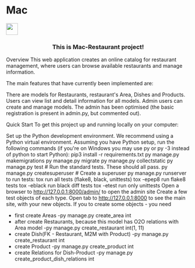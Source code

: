# Mac

<img src="https://github.com/blackcater/blackcater/raw/main/images/Hi.gif" height="32"/></h1>
<h3 align="center">This is Mac-Restaurant project!</h3>
Overview
This web application creates an online catalog for restaurant management, where users can browse available restaurants and manage information.

The main features that have currently been implemented are:

There are models for Restaurants, restaurant's Area, Dishes and Products.
Users can view list and detail information for all models.
Admin users can create and manage models. The admin has been optimised (the basic registration is present in admin.py, but commented out).

Quick Start
To get this project up and running locally on your computer:

Set up the Python development environment. We recommend using a Python virtual environment.
Assuming you have Python setup, run the following commands (if you're on Windows you may use py or py -3 instead of python to start Python):
pip3 install -r requirements.txt
py manage.py makemigrations
py manage.py migrate
py manage.py collectstatic
py manage.py test # Run the standard tests. These should all pass.
py manage.py createsuperuser # Create a superuser
py manage.py runserver
to run tests:
tox run all tests (flake8, black, unittests)
tox -epep8 run flake8 tests
tox -eblack run black diff tests
tox -etest run only unittests
Open a browser to http://127.0.0.1:8000/admin/ to open the admin site
Create a few test objects of each type.
Open tab to http://127.0.0.1:8000 to see the main site, with your new objects.
If you to create some objects - you need
- first create Areas -py manage.py create_area int
- after create Restaurants, because this model has O2O relations with Area model -py manage.py create_restaurant int(1, 11)
- create Dish(FK - Restaurant, M2M with Product) -py manage.py create_restaurant int
- create Product -py manage.py create_product int
- create Relations for Dish-Product -py manage.py create_product_dish_relations int
